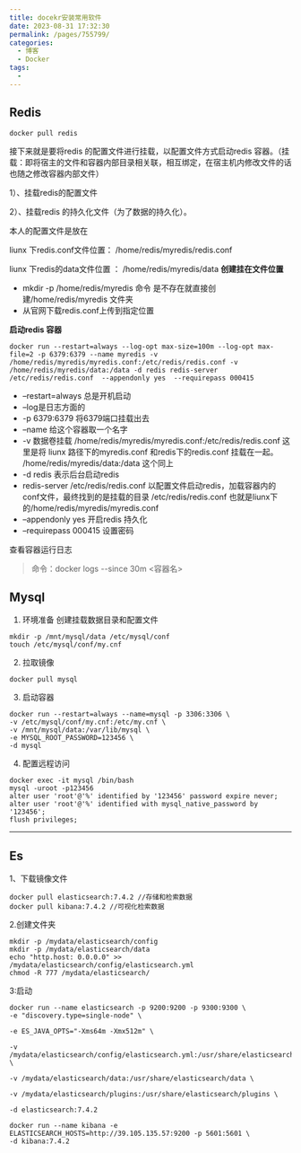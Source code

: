 ```yaml
---
title: docekr安装常用软件
date: 2023-08-31 17:32:30
permalink: /pages/755799/
categories:
  - 博客
  - Docker
tags:
  - 
---
```




## Redis
```batch
docker pull redis
```

接下来就是要将redis 的配置文件进行挂载，以配置文件方式启动redis 容器。（挂载：即将宿主的文件和容器内部目录相关联，相互绑定，在宿主机内修改文件的话也随之修改容器内部文件）

1）、挂载redis的配置文件

2）、挂载redis 的持久化文件（为了数据的持久化）。

本人的配置文件是放在

liunx 下redis.conf文件位置： /home/redis/myredis/redis.conf

liunx 下redis的data文件位置 ： /home/redis/myredis/data
**创建挂在文件位置**

 - mkdir -p /home/redis/myredis 命令 是不存在就直接创建/home/redis/myredis 文件夹
 - 从官网下载redis.conf上传到指定位置

**启动redis 容器**

```batch
docker run --restart=always --log-opt max-size=100m --log-opt max-file=2 -p 6379:6379 --name myredis -v /home/redis/myredis/myredis.conf:/etc/redis/redis.conf -v /home/redis/myredis/data:/data -d redis redis-server /etc/redis/redis.conf  --appendonly yes  --requirepass 000415
```

- –restart=always 总是开机启动
- –log是日志方面的
-    -p 6379:6379 将6379端口挂载出去
-    –name 给这个容器取一个名字
-    -v 数据卷挂载
     /home/redis/myredis/myredis.conf:/etc/redis/redis.conf 这里是将 liunx 路径下的myredis.conf 和redis下的redis.conf 挂载在一起。
     /home/redis/myredis/data:/data 这个同上
-    -d redis 表示后台启动redis
-    redis-server /etc/redis/redis.conf 以配置文件启动redis，加载容器内的conf文件，最终找到的是挂载的目录 /etc/redis/redis.conf 也就是liunx下的/home/redis/myredis/myredis.conf
-   –appendonly yes 开启redis 持久化
- –requirepass 000415 设置密码

查看容器运行日志

> 命令：docker logs --since 30m <容器名>

## Mysql

1. 环境准备
   创建挂载数据目录和配置文件

```batch
mkdir -p /mnt/mysql/data /etc/mysql/conf
touch /etc/mysql/conf/my.cnf
```



2. 拉取镜像

 ```batch
docker pull mysql
 ```



3. 启动容器

  ```batch
  docker run --restart=always --name=mysql -p 3306:3306 \
  -v /etc/mysql/conf/my.cnf:/etc/my.cnf \
  -v /mnt/mysql/data:/var/lib/mysql \
  -e MYSQL_ROOT_PASSWORD=123456 \
  -d mysql
  ```



4. 配置远程访问

  ```batch
  docker exec -it mysql /bin/bash
  mysql -uroot -p123456
  alter user 'root'@'%' identified by '123456' password expire never;
  alter user 'root'@'%' identified with mysql_native_password by '123456';
  flush privileges;
  ```

-----------------------------------

## Es
1、下载镜像文件
```batch
docker pull elasticsearch:7.4.2 //存储和检索数据 
docker pull kibana:7.4.2 //可视化检索数据
```
2.创建文件夹

```batch
mkdir -p /mydata/elasticsearch/config 
mkdir -p /mydata/elasticsearch/data
echo "http.host: 0.0.0.0" >> /mydata/elasticsearch/config/elasticsearch.yml
chmod -R 777 /mydata/elasticsearch/
```
3:启动
```batch
docker run --name elasticsearch -p 9200:9200 -p 9300:9300 \
-e "discovery.type=single-node" \

-e ES_JAVA_OPTS="-Xms64m -Xmx512m" \

-v /mydata/elasticsearch/config/elasticsearch.yml:/usr/share/elasticsearch/config/elasticsearch.yml \

-v /mydata/elasticsearch/data:/usr/share/elasticsearch/data \

-v /mydata/elasticsearch/plugins:/usr/share/elasticsearch/plugins \

-d elasticsearch:7.4.2

```

```batch
docker run --name kibana -e ELASTICSEARCH_HOSTS=http://39.105.135.57:9200 -p 5601:5601 \
-d kibana:7.4.2
```

